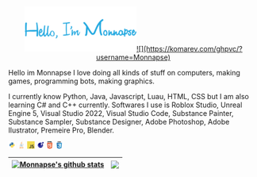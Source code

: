 <p align="center"><a href="https://monnapse.masonshuber.repl.co"><img width="45%"alt="Hello, I'm Monnapse" src="./assets/Monnapse.png"></img>![](https://komarev.com/ghpvc/?username=Monnapse)</a></p>

Hello im Monnapse I love doing all kinds of stuff on computers, making games, programming bots, making graphics.

I currently know Python, Java, Javascript, Luau, HTML, CSS but I am also learning C# and C++ currently. Softwares I use is Roblox Studio, Unreal Engine 5, Visual Studio 2022, Visual Studio Code, Substance Painter, Substance Sampler, Substance Designer, Adobe Photoshop, Adobe Ilustrator, Premeire Pro, Blender.

<img width="3%" alt="Python" src="https://raw.githubusercontent.com/github/explore/80688e429a7d4ef2fca1e82350fe8e3517d3494d/topics/python/python.png"></img>
<img width="3%" alt="Java" src="https://raw.githubusercontent.com/github/explore/5b3600551e122a3277c2c5368af2ad5725ffa9a1/topics/java/java.png"></img>
<img width="3%" alt="JavaScript" src="https://raw.githubusercontent.com/github/explore/80688e429a7d4ef2fca1e82350fe8e3517d3494d/topics/javascript/javascript.png"></img>
<img width="3%" alt="Lua" src="https://raw.githubusercontent.com/github/explore/80688e429a7d4ef2fca1e82350fe8e3517d3494d/topics/lua/lua.png"></img>
<img width="3%" alt="HTML" src="https://raw.githubusercontent.com/github/explore/80688e429a7d4ef2fca1e82350fe8e3517d3494d/topics/html/html.png"></img>
<img width="3%" alt="CSS" src="https://raw.githubusercontent.com/github/explore/80688e429a7d4ef2fca1e82350fe8e3517d3494d/topics/css/css.png"></img>

| <a href="https://github.com/anuraghazra/github-readme-stats"><img align="center" src="https://github-readme-stats.vercel.app/api?username=Monnapse&show_icons=true&include_all_commits=true&theme=github_dark&hide_border=false" alt="Monnapse's github stats" /></a> | <a href="https://github.com/anuraghazra/github-readme-stats"><img align="center" src="https://github-readme-stats.vercel.app/api/top-langs/?username=Monnapse&layout=compact&theme=github_dark&hide_border=false" /></a> |
| ------------- | ------------- |
